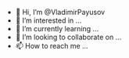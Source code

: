 - 👋 Hi, I’m @VladimirPayusov
- 👀 I’m interested in ...
- 🌱 I’m currently learning ...
- 💞️ I’m looking to collaborate on ...
- 📫 How to reach me ...

<!---
VladimirPayusov/VladimirPayusov is a ✨ special ✨ repository because its `README.md` (this file) appears on your GitHub profile.
You can click the Preview link to take a look at your changes.
--->
